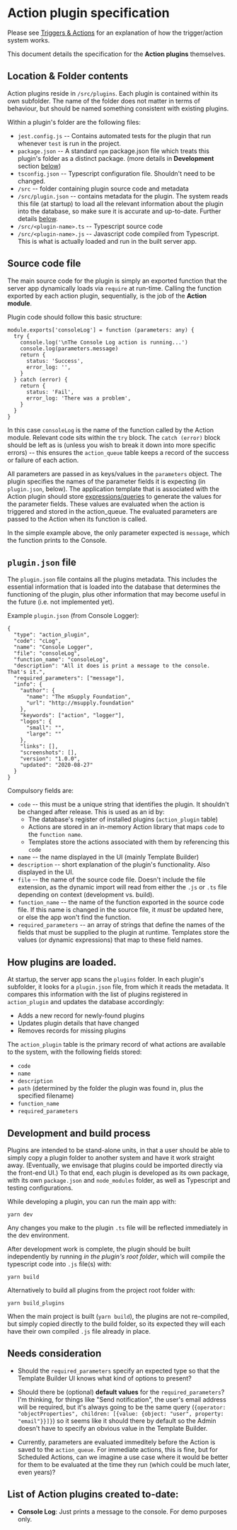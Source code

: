 # Action plugin specification

Please see [Triggers & Actions](./Triggers-and-Actions.md) for an explanation of how the trigger/action system works.

This document details the specification for the **Action plugins** themselves.

## Location & Folder contents

Action plugins reside in `/src/plugins`. Each plugin is contained within its own subfolder. The name of the folder does not matter in terms of behaviour, but should be named something consistent with existing plugins.

Within a plugin's folder are the following files:

- `jest.config.js` -- Contains automated tests for the plugin that run whenever `test` is run in the project.
- `package.json` -- A standard `npm` package.json file which treats this plugin's folder as a distinct package. (more details in **Development** section [below](#development))
- `tsconfig.json` -- Typescript configuration file. Shouldn't need to be changed.
- `/src` -- folder containing plugin source code and metadata
- `/src/plugin.json` -- contains metadata for the plugin. The system reads this file (at startup) to load all the relevant information about the plugin into the database, so make sure it is accurate and up-to-date. Further details [below](#plugin).
- `/src/<plugin-name>.ts` -- Typescript source code
- `/src/<plugin-name>.js` -- Javascript code compiled from Typescript. This is what is actually loaded and run in the built server app.

## Source code file

The main source code for the plugin is simply an exported function that the server app dynamically loads via `require` at run-time. Calling the function exported by each action plugin, sequentially, is the job of the **Action module**.

Plugin code should follow this basic structure:

```
module.exports['consoleLog'] = function (parameters: any) {
  try {
    console.log('\nThe Console Log action is running...')
    console.log(parameters.message)
    return {
      status: 'Success',
      error_log: '',
    }
  } catch (error) {
    return {
      status: 'Fail',
      error_log: 'There was a problem',
    }
  }
}
```

In this case `consoleLog` is the name of the function called by the Action module. Relevant code sits within the `try` block. The `catch (error)` block should be left as is (unless you wish to break it down into more specific errors) -- this ensures the `action_queue` table keeps a record of the success or failure of each action.

All parameters are passed in as keys/values in the `parameters` object. The plugin specifies the names of the parameter fields it is expecting (in `plugin.json`, below). The application template that is associated with the  Action plugin should store [expressions/queries](./Query-Syntax.md) to generate the values for the parameter fields. These values are evaluated when the action is triggered and stored in the action_queue. The evaluated parameters are passed to the Action when its function is called.

In the simple example above, the only parameter expected is `message`, which the function prints to the Console.

<a name="plugin"></a>

## `plugin.json` file

The `plugin.json` file contains all the plugins metadata. This includes the essential information that is loaded into the database that determines the functioning of the plugin, plus other information that may become useful in the future (i.e. not implemented yet).

Example `plugin.json` (from Console Logger):

```
{
  "type": "action_plugin",
  "code": "cLog",
  "name": "Console Logger",
  "file": "consoleLog",
  "function_name": "consoleLog",
  "description": "All it does is print a message to the console. That's it.",
  "required_parameters": ["message"],
  "info": {
    "author": {
      "name": "The mSupply Foundation",
      "url": "http://msupply.foundation"
    },
    "keywords": ["action", "logger"],
    "logos": {
      "small": "",
      "large": ""
    },
    "links": [],
    "screenshots": [],
    "version": "1.0.0",
    "updated": "2020-08-27"
  }
}
```

Compulsory fields are:

- `code` -- this must be a unique string that identifies the plugin. It shouldn't be changed after release. This is used as an id by:
  - The database's register of installed plugins (`action_plugin` table)
  - Actions are stored in an in-memory Action library that maps `code` to the `function name`.
  - Templates store the actions associated with them by referencing this `code`
- `name` -- the name displayed in the UI (mainly Template Builder)
- `description` -- short explanation of the plugin's functionality. Also displayed in the UI.
- `file` -- the name of the source code file. Doesn't include the file extension, as the dynamic import will read from either the `.js` or `.ts` file depending on context (development vs. build).
- `function_name` -- the name of the function exported in the source code file. If this name is changed in the source file, it _must_ be updated here, or else the app won't find the function.
- `required_parameters` -- an array of strings that define the names of the fields that must be supplied to the plugin at runtime. Templates store the values (or dynamic expressions) that map to these field names.

## How plugins are loaded.

At startup, the server app scans the `plugins` folder. In each plugin's subfolder, it looks for a `plugin.json` file, from which it reads the metadata. It compares this information with the list of plugins registered in `action_plugin` and updates the database accordingly:

- Adds a new record for newly-found plugins
- Updates plugin details that have changed
- Removes records for missing plugins

The `action_plugin` table is the primary record of what actions are available to the system, with the following fields stored:

- `code`
- `name`
- `description`
- `path` (determined by the folder the plugin was found in, plus the specified filename)
- `function_name`
- `required_parameters`

<a name="development"></a>

## Development and build process

Plugins are intended to be stand-alone units, in that a user should be able to simply copy a plugin folder to another system and have it work straight away. (Eventually, we envisage that plugins could be imported directly via the front-end UI.) To that end, each plugin is developed as its own package, with its own `package.json` and `node_modules` folder, as well as Typescript and testing configurations.

While developing a plugin, you can run the main app with:

`yarn dev` 

Any changes you make to the plugin `.ts` file will be reflected immediately in the dev environment.

After development work is complete, the plugin should be built independently by running _in the plugin's root folder_, which will compile the typescript code into `.js` file(s) with:

 `yarn build` 
 
Alternatively to build all plugins from the project root folder with:

`yarn build_plugins`

When the main project is built (`yarn build`), the plugins are not re-compiled, but simply copied directly to the build folder, so its expected they will each have their own compiled `.js` file already in place.

## Needs consideration

- Should the `required_parameters` specify an expected type so that the Template Builder UI knows what kind of options to present?

- Should there be (optional) **default values** for the `required_parameters`? I'm thinking, for things like "Send notification", the user's email address will be required, but it's always going to be the same query (`{operator: "objectProperties", children: [{value: {object: "user", property: "email"}}]}`) so it seems like it should there by default so the Admin doesn't have to specify an obvious value in the Template Builder.

- Currently, parameters are evaluated immeditely before the Action is saved to the `action_queue`. For immediate actions, this is fine, but for Scheduled Actions, can we imagine a use case where it would be better for them to be evaluated at the time they run (which could be much later, even years)?

## List of Action plugins created to-date:

- **Console Log**: Just prints a message to the console. For demo purposes only.
